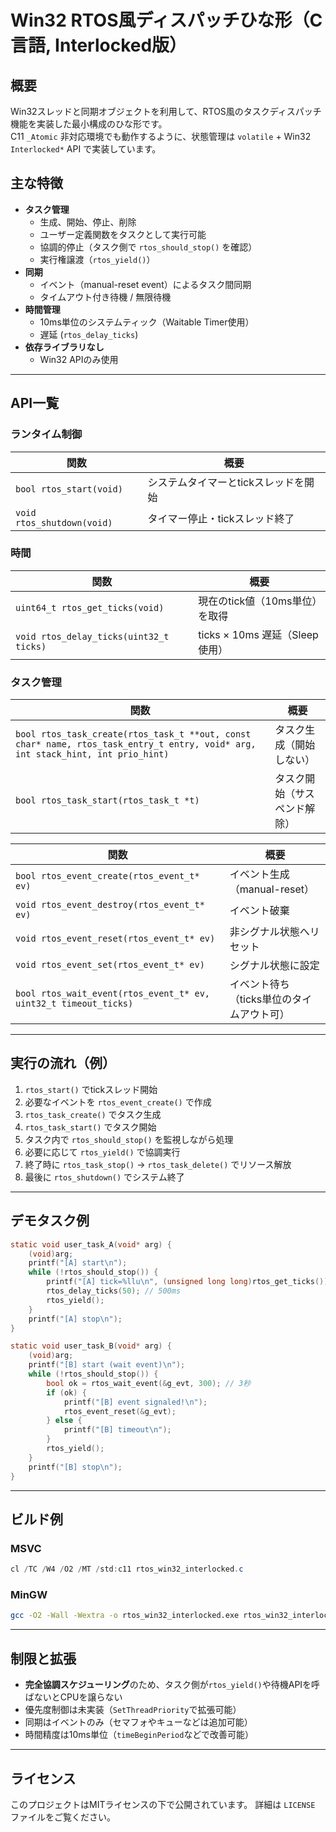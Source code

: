 # Win32 RTOS風ディスパッチひな形（C言語, Interlocked版）

## 概要
Win32スレッドと同期オブジェクトを利用して、RTOS風のタスクディスパッチ機能を実装した最小構成のひな形です。  
C11 `_Atomic` 非対応環境でも動作するように、状態管理は `volatile` + Win32 `Interlocked*` API で実装しています。

## 主な特徴
- **タスク管理**  
  - 生成、開始、停止、削除
  - ユーザー定義関数をタスクとして実行可能
  - 協調的停止（タスク側で `rtos_should_stop()` を確認）
  - 実行権譲渡（`rtos_yield()`）
- **同期**  
  - イベント（manual-reset event）によるタスク間同期
  - タイムアウト付き待機 / 無限待機
- **時間管理**  
  - 10ms単位のシステムティック（Waitable Timer使用）
  - 遅延 (`rtos_delay_ticks`)  
- **依存ライブラリなし**  
  - Win32 APIのみ使用

---

## API一覧

### ランタイム制御
| 関数 | 概要 |
|------|------|
| `bool rtos_start(void)` | システムタイマーとtickスレッドを開始 |
| `void rtos_shutdown(void)` | タイマー停止・tickスレッド終了 |

### 時間
| 関数 | 概要 |
|------|------|
| `uint64_t rtos_get_ticks(void)` | 現在のtick値（10ms単位）を取得 |
| `void rtos_delay_ticks(uint32_t ticks)` | ticks × 10ms 遅延（Sleep使用） |

### タスク管理
| 関数 | 概要 |
|------|------|
| `bool rtos_task_create(rtos_task_t **out, const char* name, rtos_task_entry_t entry, void* arg, int stack_hint, int prio_hint)` | タスク生成（開始しない） |
| `bool rtos_task_start(rtos_task_t *t)` | タスク開始（サスペンド解除） |

| 関数 | 概要 |
|------|------|
| `bool rtos_event_create(rtos_event_t* ev)` | イベント生成（manual-reset） |
| `void rtos_event_destroy(rtos_event_t* ev)` | イベント破棄 |
| `void rtos_event_reset(rtos_event_t* ev)` | 非シグナル状態へリセット |
| `void rtos_event_set(rtos_event_t* ev)` | シグナル状態に設定 |
| `bool rtos_wait_event(rtos_event_t* ev, uint32_t timeout_ticks)` | イベント待ち（ticks単位のタイムアウト可） |

---

## 実行の流れ（例）
1. `rtos_start()` でtickスレッド開始
2. 必要なイベントを `rtos_event_create()` で作成
3. `rtos_task_create()` でタスク生成
4. `rtos_task_start()` でタスク開始
5. タスク内で `rtos_should_stop()` を監視しながら処理
6. 必要に応じて `rtos_yield()` で協調実行
7. 終了時に `rtos_task_stop()` → `rtos_task_delete()` でリソース解放
8. 最後に `rtos_shutdown()` でシステム終了

---

## デモタスク例
```c
static void user_task_A(void* arg) {
    (void)arg;
    printf("[A] start\n");
    while (!rtos_should_stop()) {
        printf("[A] tick=%llu\n", (unsigned long long)rtos_get_ticks());
        rtos_delay_ticks(50); // 500ms
        rtos_yield();
    }
    printf("[A] stop\n");
}

static void user_task_B(void* arg) {
    (void)arg;
    printf("[B] start (wait event)\n");
    while (!rtos_should_stop()) {
        bool ok = rtos_wait_event(&g_evt, 300); // 3秒
        if (ok) {
            printf("[B] event signaled!\n");
            rtos_event_reset(&g_evt);
        } else {
            printf("[B] timeout\n");
        }
        rtos_yield();
    }
    printf("[B] stop\n");
}
````

---

## ビルド例

### MSVC

```powershell
cl /TC /W4 /O2 /MT /std:c11 rtos_win32_interlocked.c
```

### MinGW

```bash
gcc -O2 -Wall -Wextra -o rtos_win32_interlocked.exe rtos_win32_interlocked.c
```

---

## 制限と拡張

* **完全協調スケジューリング**のため、タスク側が`rtos_yield()`や待機APIを呼ばないとCPUを譲らない
* 優先度制御は未実装（`SetThreadPriority`で拡張可能）
* 同期はイベントのみ（セマフォやキューなどは追加可能）
* 時間精度は10ms単位（`timeBeginPeriod`などで改善可能）

---

## ライセンス

このプロジェクトはMITライセンスの下で公開されています。
詳細は `LICENSE` ファイルをご覧ください。
